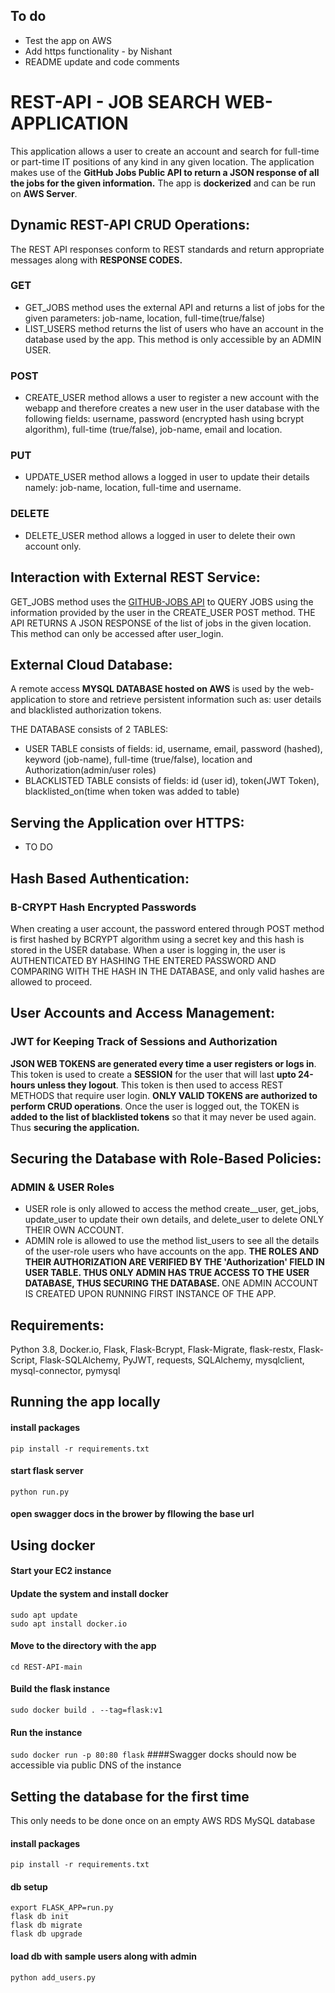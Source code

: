 ## To do
- Test the app on AWS
- Add https functionality - by Nishant 
- README update and code comments

# REST-API - JOB SEARCH WEB-APPLICATION

This application allows a user to create an account and search for full-time or part-time IT positions of any kind in any given location. The application makes use of the <b> GitHub Jobs Public API to return a JSON response of all the jobs for the given information.</b>
The app is <b>dockerized</b> and can be run on <b>AWS Server</b>. 

## Dynamic REST-API CRUD Operations: 
The REST API responses conform to REST standards and return appropriate messages along with <b>RESPONSE CODES.</b>

### GET
 - GET_JOBS method uses the external API and returns a list of jobs for the given parameters: job-name, location, full-time(true/false)
 - LIST_USERS method returns the list of users who have an account in the database used by the app. This method is only accessible by an ADMIN USER.
 
### POST 
- CREATE_USER method allows a user to register a new account with the webapp and therefore creates a new user in the user database with the following fields: username, password (encrypted hash using bcrypt algorithm), full-time (true/false), job-name, email and location. 

### PUT 
- UPDATE_USER method allows a logged in user to update their details namely: job-name, location, full-time and username. 

### DELETE
- DELETE_USER method allows a logged in user to delete their own account only.

## Interaction with External REST Service:
GET_JOBS method uses the <a href="https://jobs.github.com/api">GITHUB-JOBS API</a> to QUERY JOBS using the information provided by the user in the CREATE_USER POST method. THE API RETURNS A JSON RESPONSE of the list of jobs in the given location. This method can only be accessed after user_login. 

## External Cloud Database:
A remote access <b>MYSQL DATABASE hosted on AWS</b> is used by the web-application to store and retrieve persistent information such as: user details and blacklisted authorization tokens.

THE DATABASE consists of 2 TABLES:
 - USER TABLE consists of fields: id, username, email, password (hashed), keyword (job-name), full-time (true/false), location and Authorization(admin/user roles)
 - BLACKLISTED TABLE consists of fields: id (user id), token(JWT Token), blacklisted_on(time when token was added to table)

## Serving the Application over HTTPS:
- TO DO 

## Hash Based Authentication:
### B-CRYPT Hash Encrypted Passwords
When creating a user account, the password entered through POST method is first hashed by BCRYPT algorithm using a secret key and this hash is stored in the USER database. 
When a user is logging in, the user is AUTHENTICATED BY HASHING THE ENTERED PASSWORD AND COMPARING WITH THE HASH IN THE DATABASE, and only valid hashes are allowed to proceed.


## User Accounts and Access Management:
### JWT for Keeping Track of Sessions and Authorization
<b>JSON WEB TOKENS are generated every time a user registers or logs in</b>. This token is used to create a <b>SESSION</b> for the user that will last <b>upto 24-hours unless they logout</b>. This token is then used to access REST METHODS that require user login. <b>ONLY VALID TOKENS are authorized to perform CRUD operations</b>. Once the user is logged out, the TOKEN is <b> added to the list of blacklisted tokens</b> so that it may never be used again. Thus <b>securing the application.</b>

## Securing the Database with Role-Based Policies:
### ADMIN & USER Roles
- USER role is only allowed to access the method create__user, get_jobs, update_user to update their own details, and delete_user to delete ONLY THEIR OWN ACCOUNT. 
- ADMIN role is allowed to use the method list_users to see all the details of the user-role users who have accounts on the app. 
<b>THE ROLES AND THEIR AUTHORIZATION ARE VERIFIED BY THE 'Authorization' FIELD IN USER TABLE. THUS ONLY ADMIN HAS TRUE ACCESS TO THE USER DATABASE, THUS SECURING THE DATABASE. </b>
 ONE ADMIN ACCOUNT IS CREATED UPON RUNNING FIRST INSTANCE OF THE APP.

## Requirements: 
Python 3.8, Docker.io, Flask, Flask-Bcrypt, Flask-Migrate, flask-restx, 
Flask-Script, Flask-SQLAlchemy, PyJWT, requests, SQLAlchemy, 
mysqlclient, mysql-connector, pymysql


## Running the app locally

#### install packages
``` pip install -r requirements.txt ```

#### start flask server
``` python run.py ```

#### open swagger docs in the brower by fllowing the base url

## Using docker
#### Start your EC2 instance
#### Update the system and install docker 
```sudo apt update```<br>
```sudo apt install docker.io```
#### Move to the directory with the app
```cd REST-API-main```
#### Build the flask instance
```sudo docker build . --tag=flask:v1```
#### Run the instance
```sudo docker run -p 80:80 flask```
####Swagger docks should now be accessible via public DNS of the instance

## Setting the database for the first time
This only needs to be done once on an empty AWS RDS MySQL database
#### install packages
``` pip install -r requirements.txt ```
#### db setup
``` export FLASK_APP=run.py ```<br>
``` flask db init ```<br>
``` flask db migrate ```<br>
``` flask db upgrade ```<br>

#### load db with sample users along with admin
``` python add_users.py ```
